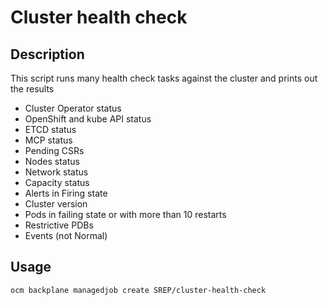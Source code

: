 # Cluster health check

## Description

This script runs many health check tasks against the cluster and prints out the results

- Cluster Operator status
- OpenShift and kube API status
- ETCD status
- MCP status
- Pending CSRs
- Nodes status
- Network status
- Capacity status 
- Alerts in Firing state
- Cluster version
- Pods in failing state or with more than 10 restarts
- Restrictive PDBs
- Events (not Normal)

## Usage

```bash
ocm backplane managedjob create SREP/cluster-health-check
```

